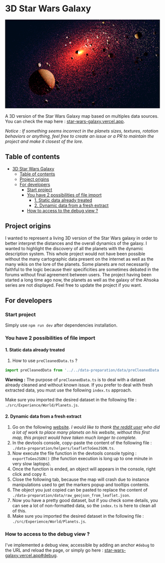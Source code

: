 # 3D Star Wars Galaxy

[<img alt="3D Star Wars Galaxy project thumbnail" src="./project-thumbnail.png">](https://star-wars-galaxy.vercel.app)

A 3D version of the Star Wars Galaxy map based on multiples data sources.
You can check the map here : [star-wars-galaxy.vercel.app](https://star-wars-galaxy.vercel.app).

*Notice : If something seems incorrect in the planets sizes, textures, rotation behaviors or anything, feel free to create an issue or a PR to maintain the project and make it closest of the lore.*

## Table of contents

- [3D Star Wars Galaxy](#3d-star-wars-galaxy)
  - [Table of contents](#table-of-contents)
  - [Project origins](#project-origins)
  - [For developers](#for-developers)
    - [Start project](#start-project)
    - [You have 2 possibilities of file import](#you-have-2-possibilities-of-file-import)
      - [1. Static data already treated](#1-static-data-already-treated)
      - [2. Dynamic data from a fresh extract](#2-dynamic-data-from-a-fresh-extract)
    - [How to access to the debug view ?](#how-to-access-to-the-debug-view-)


## Project origins

I wanted to represent a living 3D version of the Star Wars galaxy in order to better interpret the distances and the overall dynamics of the galaxy. I wanted to highlight the discovery of all the planets with the dynamic description system. This whole project would not have been possible without the many cartographic data present on the internet as well as the many wikis on the lore of the planets. Some planets are not necessarily faithful to the logic because their specificities are sometimes debated in the forums without final agreement between users. The project having been started a long time ago now, the planets as well as the galaxy of the Ahsoka series are not displayed. Feel free to update the project if you want.


## For developers

### Start project
Simply use `npm run dev` after dependencies installation.

### You have 2 possibilities of file import

#### 1. Static data already treated
1. How to use `preCleanedData.ts`  ?
````ts
import preCleanedData from '../../data-preparation/data/preCleanedData.ts'
````
**Warning :** The purpose of `preCleanedData.ts` is to deal with a dataset already cleaned and without known issue. If you prefer to deal with fresh extracted data, you must use the following `index.ts` approach.

Make sure you imported the desired dataset in the following file : `./src/Experience/World/Planets.js`.


#### 2. Dynamic data from a fresh extract

1. Go on the following [website](https://otherlife.davidcanavese.com/galaxymap2/). *I would like to thank [the reddit user](https://www.reddit.com/r/Star_Wars_Maps/comments/12yolnk/ultimate_star_wars_galaxy_map_online_update_and/) who did a lot of work to place many planets on his website, without this first map, this project would have taken much longer to complete.*
2. In the devtools console, copy-paste the content of the following file : `./data-preparation/helpers/leafletToGeoJSON.ts`.
3. Now execute the file function in the devtools console typing : `exportToGeoJSON()` (the function execution is long up to one minute in very slow laptops).
4. Once the function is ended, an object will appears in the console, right click and copy it.
5. Close the following tab, because the map will crash due to instance manipulations used to get the markers popup and tooltips contents.
6. The object you just copied can be pasted to replace the content of `./data-preparation/data/raw_geojson_from_leaflet.json`.
7. Now you have a pretty good dataset, but if you check some details, you can see a lot of non-formatted data, so the `index.ts` is here to clean all of this.
8. Make sure you imported the desired dataset in the following file : `./src/Experience/World/Planets.js`.

### How to access to the debug view ?

I've implemented a debug view, accessible by adding an anchor `#debug` to the URL and reload the page, or simply go here : [star-wars-galaxy.vercel.app#debug](https://star-wars-galaxy.vercel.app/#debug).
